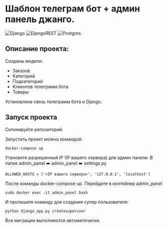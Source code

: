 # Шаблон телеграм бот + админ панель джанго.

![Django](https://img.shields.io/badge/django-%23092E20.svg?style=for-the-badge&logo=django&logoColor=white)
![DjangoREST](https://img.shields.io/badge/DJANGO-REST-ff1709?style=for-the-badge&logo=django&logoColor=white&color=ff1709&labelColor=gray)
![Postgres](https://img.shields.io/badge/postgres-%23316192.svg?style=for-the-badge&logo=postgresql&logoColor=white)

## Описание проекта:
Созданы модели:
- Заказов
- Категорий
- Подкатегорий
- Клиентов телеграмм бота
- Товары

Установлена связь телеграмм бота и Django.

## Запуск проекта

Склонируйте репозиторий.

Запустить проект можно командой:
 
``` 
docker-compose up
``` 

Утановите разрешенный IP (IP вашего сервера) для админ панели. В папке admin_panel ➡️ admin_panel ➡️ settings.py

```buildoutcfg
ALLOWED_HOSTS = ['<IP вашего сервера>', '127.0.0.1', 'localhost']
```

После команды docker-compose up. Перейдите в контейнер admin_panel

``` 
sudo docker exec -it admin_panel bash
``` 

И пропишите команду для создания супер пользователя:

``` 
python django_app.py createsuperuser
``` 

Все миграции выполняются автоматически.